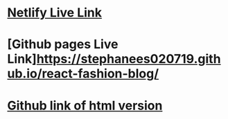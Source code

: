 # [Netlify Live Link](https://chic-choux-d6e50a.netlify.app)
# [Github pages Live Link]https://stephanees020719.github.io/react-fashion-blog/
# [Github link of html version](https://github.com/stephanees020719/fashion2.git)
